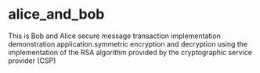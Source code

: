 # alice_and_bob
This is Bob and Alice secure message transaction implementation demonstration application.symmetric encryption and decryption using the implementation of the RSA algorithm provided by the cryptographic service provider (CSP)
